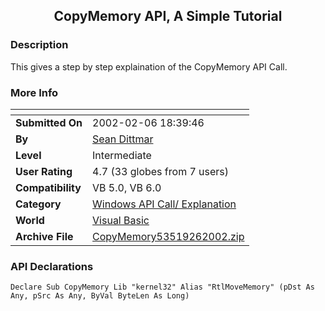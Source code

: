 ﻿<div align="center">

## CopyMemory API, A Simple Tutorial


</div>

### Description

This gives a step by step explaination of the CopyMemory API Call.
 
### More Info
 


<span>             |<span>
---                |---
**Submitted On**   |2002-02-06 18:39:46
**By**             |[Sean Dittmar](https://github.com/Planet-Source-Code/PSCIndex/blob/master/ByAuthor/sean-dittmar.md)
**Level**          |Intermediate
**User Rating**    |4.7 (33 globes from 7 users)
**Compatibility**  |VB 5\.0, VB 6\.0
**Category**       |[Windows API Call/ Explanation](https://github.com/Planet-Source-Code/PSCIndex/blob/master/ByCategory/windows-api-call-explanation__1-39.md)
**World**          |[Visual Basic](https://github.com/Planet-Source-Code/PSCIndex/blob/master/ByWorld/visual-basic.md)
**Archive File**   |[CopyMemory53519262002\.zip](https://github.com/Planet-Source-Code/sean-dittmar-copymemory-api-a-simple-tutorial__1-31555/archive/master.zip)

### API Declarations

```
Declare Sub CopyMemory Lib "kernel32" Alias "RtlMoveMemory" (pDst As Any, pSrc As Any, ByVal ByteLen As Long)
```





